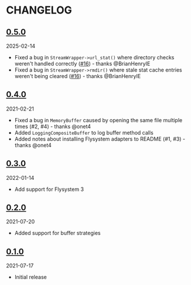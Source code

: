 # CHANGELOG

## [0.5.0](https://github.com/elazar/flystream/releases/tag/0.5.0)

2025-02-14

* Fixed a bug in `StreamWrapper->url_stat()` where directory checks weren't handled correctly ([#16](https://github.com/elazar/flystream/pull/16)) - thanks @BrianHenryIE
* Fixed a bug in `StreamWrapper->rmdir()` where stale stat cache entries weren't being cleared ([#16](https://github.com/elazar/flystream/pull/16)) - thanks @BrianHenryIE

## [0.4.0](https://github.com/elazar/flystream/releases/tag/0.4.0)

2021-02-21

* Fixed a bug in `MemoryBuffer` caused by opening the same file multiple times (#2, #4) - thanks @onet4
* Added `LoggingCompositeBuffer` to log buffer method calls
* Added notes about installing Flysystem adapters to README (#1, #3) - thanks @onet4

## [0.3.0](https://github.com/elazar/flystream/releases/tag/0.3.0)

2022-01-14

* Add support for Flysystem 3

## [0.2.0](https://github.com/elazar/flystream/releases/tag/0.2.0)

2021-07-20

* Added support for buffer strategies

## [0.1.0](https://github.com/elazar/flystream/releases/tag/0.1.0)

2021-07-17

* Initial release
